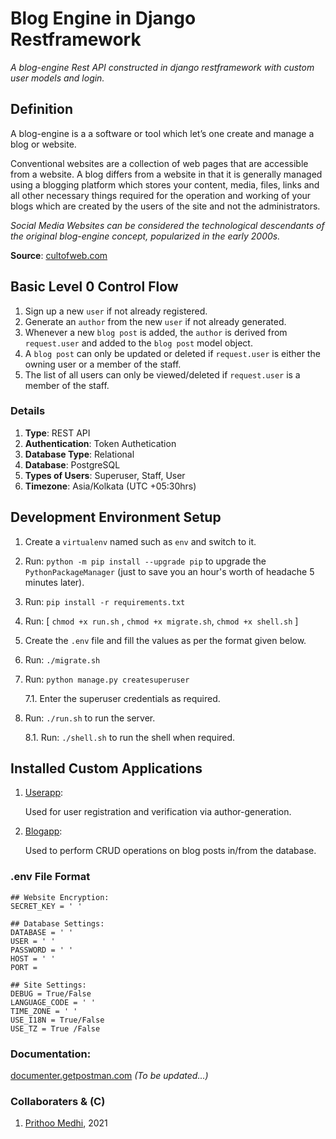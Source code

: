 # Blog Engine in Django Restframework 

_A blog-engine Rest API constructed in django restframework with custom user models and login._

## Definition

<p> A blog-engine is a a software or tool which let’s one create and manage a blog or website. </p>

<p> Conventional websites are a collection of web pages that are accessible from a website. A blog differs from a website in that it is generally managed using a blogging platform which stores your content, media, files, links and all other necessary things required for the operation and working of your blogs which are created by the users of the site and not the administrators. </p>

_Social Media Websites can be considered the technological descendants of the original blog-engine concept, popularized in the early 2000s._

__Source__: [cultofweb.com](https://cultofweb.com/blog/blogging-platforms-compared/)

## Basic Level 0 Control Flow

1. Sign up a new ```user``` if not already registered.
2. Generate an ```author``` from the new ```user``` if not already generated.
3. Whenever a new ```blog post``` is added, the ```author``` is derived from ```request.user``` and added to the ```blog post``` model object.
4. A ```blog post``` can only be updated or deleted if ```request.user``` is either the owning user or a member of the staff.
5. The list of all users can only be viewed/deleted if ```request.user``` is a member of the staff.

### Details

1. __Type__: REST API
2. __Authentication__: Token Authetication
3. __Database Type__: Relational
4. __Database__: PostgreSQL
5. __Types of Users__: Superuser, Staff, User
6. __Timezone__: Asia/Kolkata (UTC +05:30hrs)

## Development Environment Setup

1. Create a ```virtualenv``` named such as ```env``` and switch to it.
2. Run: ```python -m pip install --upgrade pip``` to upgrade the ```PythonPackageManager``` (just to save you an hour's worth of headache 5 minutes later).
3. Run: ```pip install -r requirements.txt```
4. Run: [
    ```chmod +x run.sh``` ,
    ```chmod +x migrate.sh```,
    ```chmod +x shell.sh```
    ]
5. Create the ```.env``` file and fill the values as per the format given below.
6. Run: ```./migrate.sh```
7. Run: ```python manage.py createsuperuser```

    7.1. Enter the superuser credentials as required.
8. Run: ```./run.sh``` to run the server.

    8.1. Run: ```./shell.sh``` to run the shell when required.

## Installed Custom Applications

1. [Userapp](https://github.com/Arkiralor/BlogProjectDjangoRF/tree/master/userapp):

    Used for user registration and verification via author-generation.

2. [Blogapp](https://github.com/Arkiralor/BlogProjectDjangoRF/tree/master/blogapp):

    Used to perform CRUD operations on blog posts in/from the database.

### .env File Format

``` 
## Website Encryption:
SECRET_KEY = ' '

## Database Settings:
DATABASE = ' '
USER = ' '
PASSWORD = ' '
HOST = ' '
PORT =  

## Site Settings:
DEBUG = True/False
LANGUAGE_CODE = ' '
TIME_ZONE = ' '
USE_I18N = True/False
USE_TZ = True /False
```

### Documentation:

[documenter.getpostman.com](https://documenter.getpostman.com/view/17779018/UVXnFtk8)
_(To be updated...)_

### Collaboraters & (C)

1. [Prithoo Medhi](https://github.com/Arkiralor), 2021
